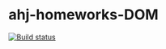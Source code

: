 # ahj-homeworks-DOM
[![Build status](https://ci.appveyor.com/api/projects/status/x4jl8398kbywhk3m?svg=true)](https://ci.appveyor.com/project/lioness1741/ahj-homeworks-DOM)
